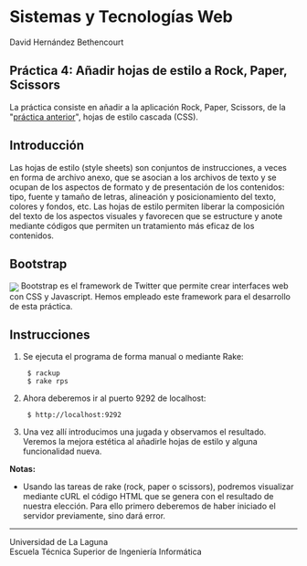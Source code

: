 Sistemas y Tecnologías Web
==========================
David Hernández Bethencourt

Práctica 4: Añadir hojas de estilo a Rock, Paper, Scissors
-----------------------------------------------------------------------------
La práctica consiste en añadir a la aplicación Rock, Paper, Scissors, de la "[práctica anterior](https://github.com/DavidHerBet/SYTW-pr3-Haml)", hojas de estilo cascada (CSS).

Introducción
------------
Las hojas de estilo (style sheets) son conjuntos de instrucciones, a veces en forma de archivo anexo, que se asocian a los archivos de texto y se ocupan de los aspectos de formato y de presentación de los contenidos: tipo, fuente y tamaño de letras, alineación y posicionamiento del texto, colores y fondos, etc. Las hojas de estilo permiten liberar la composición del texto de los aspectos visuales y favorecen que se estructure y anote mediante códigos que permiten un tratamiento más eficaz de los contenidos.

Bootstrap
---------
<img src="http://alanchavez.com/wp-content/uploads/2013/09/Twitter-Bootstrap-Logo.jpg" align="center"></img>
Bootstrap es el framework de Twitter que permite crear interfaces web con CSS y Javascript. Hemos empleado este framework para el desarrollo de esta práctica.

Instrucciones
-------------
1. Se ejecuta el programa de forma manual o mediante Rake:

        $ rackup
        $ rake rps

2. Ahora deberemos ir al puerto 9292 de localhost:

        $ http://localhost:9292

3. Una vez allí introducimos una jugada y observamos el resultado. Veremos la mejora estética al añadirle hojas de estilo y alguna funcionalidad nueva.


**Notas:**
- Usando las tareas de rake (rock, paper o scissors), podremos visualizar mediante cURL el código HTML que se genera con el resultado de nuestra elección. Para ello primero deberemos de haber iniciado el servidor previamente, sino dará error.

---

Universidad de La Laguna  
Escuela Técnica Superior de Ingeniería Informática
